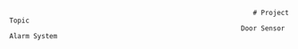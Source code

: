                                                                  # Project Topic 
                                                              Door Sensor Alarm System
